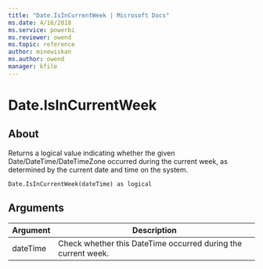 ```yaml
---
title: "Date.IsInCurrentWeek | Microsoft Docs"
ms.date: 4/16/2018
ms.service: powerbi
ms.reviewer: owend
ms.topic: reference
author: minewiskan
ms.author: owend
manager: kfile
---
```

# Date.IsInCurrentWeek

  
## About  
Returns a logical value indicating whether the given Date/DateTime/DateTimeZone occurred during the current week, as determined by the current date and time on the system.  
  
```  
Date.IsInCurrentWeek(dateTime) as logical  
```  
  
## Arguments  
  
|Argument|Description|  
|------------|---------------|  
|dateTime|Check whether this DateTime occurred during the current week.|  
  
